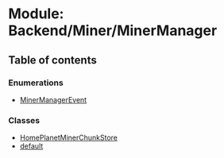 # Module: Backend/Miner/MinerManager

## Table of contents

### Enumerations

- [MinerManagerEvent](../enums/Backend_Miner_MinerManager.MinerManagerEvent.md)

### Classes

- [HomePlanetMinerChunkStore](../classes/Backend_Miner_MinerManager.HomePlanetMinerChunkStore.md)
- [default](../classes/Backend_Miner_MinerManager.default.md)
